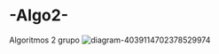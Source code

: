 # -Algo2-
Algoritmos 2 grupo
![diagram-4039114702378529974](https://user-images.githubusercontent.com/49705053/171302489-1bdd8bf1-9a99-43bf-b6a9-fc34c126bc13.png)
